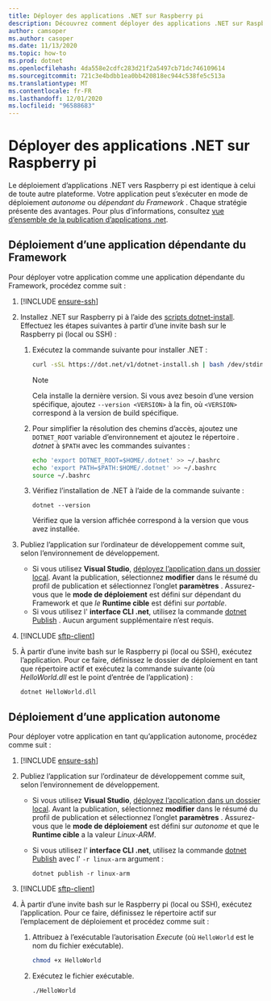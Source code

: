 ```yaml
---
title: Déployer des applications .NET sur Raspberry pi
description: Découvrez comment déployer des applications .NET sur Raspberry pi.
author: camsoper
ms.author: casoper
ms.date: 11/13/2020
ms.topic: how-to
ms.prod: dotnet
ms.openlocfilehash: 4da558e2cdfc283d21f2a5497cb71dc746109614
ms.sourcegitcommit: 721c3e4bdbb1ea0bb420818ec944c538fe5c513a
ms.translationtype: MT
ms.contentlocale: fr-FR
ms.lasthandoff: 12/01/2020
ms.locfileid: "96588683"
---
```

# <a name="deploy-net-apps-to-raspberry-pi"></a>Déployer des applications .NET sur Raspberry pi

Le déploiement d’applications .NET vers Raspberry pi est identique à celui de toute autre plateforme. Votre application peut s’exécuter en mode de déploiement *autonome* ou *dépendant du Framework* . Chaque stratégie présente des avantages. Pour plus d’informations, consultez [vue d’ensemble de la publication d’applications .net](../core/deploying/index.md).

## <a name="deploying-a-framework-dependent-app"></a>Déploiement d’une application dépendante du Framework

Pour déployer votre application comme une application dépendante du Framework, procédez comme suit :

1. [!INCLUDE [ensure-ssh](includes/ensure-ssh.md)]

1. Installez .NET sur Raspberry pi à l’aide des [scripts dotnet-install](../core/tools/dotnet-install-script.md). Effectuez les étapes suivantes à partir d’une invite bash sur le Raspberry pi (local ou SSH) :
    1. Exécutez la commande suivante pour installer .NET :

        ```bash
        curl -sSL https://dot.net/v1/dotnet-install.sh | bash /dev/stdin
        ```

        > [!NOTE]
        > Cela installe la dernière version. Si vous avez besoin d’une version spécifique, ajoutez `--version <VERSION>` à la fin, où `<VERSION>` correspond à la version de build spécifique.

    1. Pour simplifier la résolution des chemins d’accès, ajoutez une `DOTNET_ROOT` variable d’environnement et ajoutez le répertoire *. dotnet* à `$PATH` avec les commandes suivantes :

        ```bash
        echo 'export DOTNET_ROOT=$HOME/.dotnet' >> ~/.bashrc
        echo 'export PATH=$PATH:$HOME/.dotnet' >> ~/.bashrc
        source ~/.bashrc
        ```

    1. Vérifiez l’installation de .NET à l’aide de la commande suivante :

        ```dotnetcli
        dotnet --version
        ```

        Vérifiez que la version affichée correspond à la version que vous avez installée.

1. Publiez l’application sur l’ordinateur de développement comme suit, selon l’environnement de développement.
    - Si vous utilisez **Visual Studio**, [déployez l’application dans un dossier local](/visualstudio/deployment/quickstart-deploy-to-local-folder?view=vs-2019). Avant la publication, sélectionnez **modifier** dans le résumé du profil de publication et sélectionnez l’onglet **paramètres** . Assurez-vous que le **mode de déploiement** est défini sur dépendant du Framework et que *le* **Runtime cible** est défini sur *portable*.
    - Si vous utilisez l' **interface CLI .net**, utilisez la commande [dotnet Publish](../core/tools/dotnet-publish.md) . Aucun argument supplémentaire n’est requis.

1. [!INCLUDE [sftp-client](includes/sftp-client.md)]

1. À partir d’une invite bash sur le Raspberry pi (local ou SSH), exécutez l’application. Pour ce faire, définissez le dossier de déploiement en tant que répertoire actif et exécutez la commande suivante (où *HelloWorld.dll* est le point d’entrée de l’application) :

    ```dotnetcli
    dotnet HelloWorld.dll
    ```

## <a name="deploying-a-self-contained-app"></a>Déploiement d’une application autonome

Pour déployer votre application en tant qu’application autonome, procédez comme suit :

1. [!INCLUDE [ensure-ssh](includes/ensure-ssh.md)]

1. Publiez l’application sur l’ordinateur de développement comme suit, selon l’environnement de développement.
    - Si vous utilisez **Visual Studio**, [déployez l’application dans un dossier local](/visualstudio/deployment/quickstart-deploy-to-local-folder?view=vs-2019). Avant la publication, sélectionnez **modifier** dans le résumé du profil de publication et sélectionnez l’onglet **paramètres** . Assurez-vous que le **mode de déploiement** est défini sur *autonome* et que le **Runtime cible** a la valeur *Linux-ARM*.
    - Si vous utilisez l' **interface CLI .net**, utilisez la commande [dotnet Publish](../core/tools/dotnet-publish.md) avec l' `-r linux-arm` argument :

        ```dotnetcli
        dotnet publish -r linux-arm
        ```

1. [!INCLUDE [sftp-client](includes/sftp-client.md)]

1. À partir d’une invite bash sur le Raspberry pi (local ou SSH), exécutez l’application. Pour ce faire, définissez le répertoire actif sur l’emplacement de déploiement et procédez comme suit :
    1. Attribuez à l’exécutable l’autorisation *Execute* (où `HelloWorld` est le nom du fichier exécutable).

        ```bash
        chmod +x HelloWorld
        ```

    1. Exécutez le fichier exécutable.

        ```bash
        ./HelloWorld
        ```
